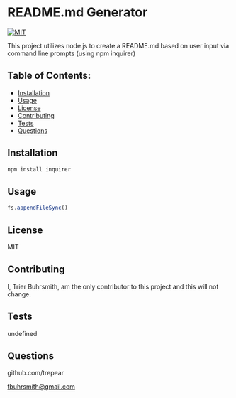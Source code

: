 # README.md Generator
[![MIT](https://img.shields.io/badge/License-MIT-yellow.svg)](https://opensource.org/licenses/MIT)

This project utilizes node.js to create a README.md based on user input via command line prompts (using npm inquirer)
## Table of Contents:
- [Installation](#installation)
- [Usage](#usage)
- [License](#license)
- [Contributing](#contributing)
- [Tests](#tests)
- [Questions](#questions)
## Installation
```bash
npm install inquirer
```
## Usage
```javascript
fs.appendFileSync()
```
## License
MIT
## Contributing
I, Trier Buhrsmith, am the only contributor to this project and this will not change.
## Tests
undefined
## Questions
github.com/trepear

tbuhrsmith@gmail.com